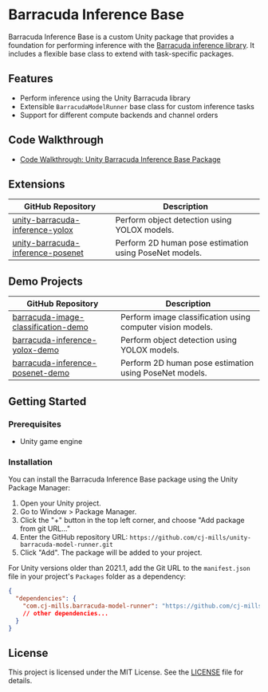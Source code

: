 # Barracuda Inference Base

Barracuda Inference Base is a custom Unity package that provides a foundation for performing inference with the [Barracuda inference library](https://docs.unity3d.com/Packages/com.unity.barracuda@3.0/manual/index.html). It includes a flexible base class to extend with task-specific packages.



## Features

- Perform inference using the Unity Barracuda library
- Extensible `BarracudaModelRunner` base class for custom inference tasks
- Support for different compute backends and channel orders



## Code Walkthrough

* [Code Walkthrough: Unity Barracuda Inference Base Package](https://github.com/cj-mills/unity-barracuda-inference-base)



## Extensions

| GitHub Repository                                            | Description                                                |
| ------------------------------------------------------------ | ---------------------------------------------------------- |
| [unity-barracuda-inference-yolox](https://github.com/cj-mills/unity-barracuda-inference-yolox) | Perform object detection using YOLOX models.               |
| [unity-barracuda-inference-posenet](https://github.com/cj-mills/unity-barracuda-inference-posenet) | Perform 2D human pose estimation using PoseNet models.     |




## Demo Projects

| GitHub Repository                                            | Description                                                |
| ------------------------------------------------------------ | ---------------------------------------------------------- |
| [barracuda-image-classification-demo](https://github.com/cj-mills/barracuda-image-classification-demo) | Perform image classification using computer vision models. |
| [barracuda-inference-yolox-demo](https://github.com/cj-mills/barracuda-inference-yolox-demo) | Perform object detection using YOLOX models.               |
| [barracuda-inference-posenet-demo](https://github.com/cj-mills/barracuda-inference-posenet-demo) | Perform 2D human pose estimation using PoseNet models.     |



## Getting Started

### Prerequisites

- Unity game engine

### Installation

You can install the Barracuda Inference Base package using the Unity Package Manager:

1. Open your Unity project.
2. Go to Window > Package Manager.
3. Click the "+" button in the top left corner, and choose "Add package from git URL..."
4. Enter the GitHub repository URL: `https://github.com/cj-mills/unity-barracuda-model-runner.git`
5. Click "Add". The package will be added to your project.

For Unity versions older than 2021.1, add the Git URL to the `manifest.json` file in your project's `Packages` folder as a dependency:

```json
{
  "dependencies": {
    "com.cj-mills.barracuda-model-runner": "https://github.com/cj-mills/unity-barracuda-model-runner.git",
    // other dependencies...
  }
}
```



## License

This project is licensed under the MIT License. See the [LICENSE](Documentation~/LICENSE) file for details.
